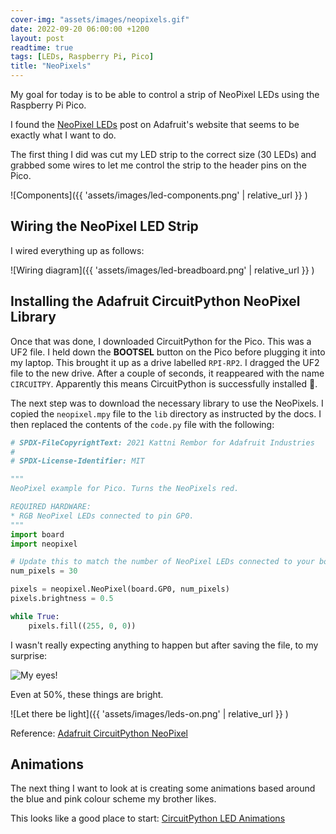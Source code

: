 ```yaml
---
cover-img: "assets/images/neopixels.gif"
date: 2022-09-20 06:00:00 +1200
layout: post
readtime: true
tags: [LEDs, Raspberry Pi, Pico]
title: "NeoPixels"
---
```


My goal for today is to be able to control a strip of NeoPixel LEDs using the Raspberry Pi Pico.

I found the [NeoPixel LEDs][adafruit] post on Adafruit's website that seems to be exactly what I want to do.

The first thing I did was cut my LED strip to the correct size (30 LEDs) and grabbed some wires to let me control the strip to the header pins on the Pico.

![Components]({{ 'assets/images/led-components.png' | relative_url }} )

## Wiring the NeoPixel LED Strip

I wired everything up as follows:

![Wiring diagram]({{ 'assets/images/led-breadboard.png' | relative_url }} )

## Installing the Adafruit CircuitPython NeoPixel Library

Once that was done, I downloaded CircuitPython for the Pico. This was a UF2 file. I held down the **BOOTSEL** button on the Pico before plugging it into my laptop. This brought it up as a drive labelled `RPI-RP2`. I dragged the UF2 file to the new drive. After a couple of seconds, it reappeared with the name `CIRCUITPY`. Apparently this means CircuitPython is successfully installed 🎉.

The next step was to download the necessary library to use the NeoPixels. I copied the `neopixel.mpy` file to the `lib` directory as instructed by the docs. I then replaced the contents of the `code.py` file with the following:

```python
# SPDX-FileCopyrightText: 2021 Kattni Rembor for Adafruit Industries
#
# SPDX-License-Identifier: MIT

"""
NeoPixel example for Pico. Turns the NeoPixels red.

REQUIRED HARDWARE:
* RGB NeoPixel LEDs connected to pin GP0.
"""
import board
import neopixel

# Update this to match the number of NeoPixel LEDs connected to your board.
num_pixels = 30

pixels = neopixel.NeoPixel(board.GP0, num_pixels)
pixels.brightness = 0.5

while True:
    pixels.fill((255, 0, 0))
```

I wasn't really expecting anything to happen but after saving the file, to my surprise:

![My eyes!](https://c.tenor.com/uaLP3Jhnr-gAAAAC/my-eyes-burning-eyes.gif)

Even at 50%, these things are bright.

![Let there be light]({{ 'assets/images/leds-on.png' | relative_url }} )

Reference: [Adafruit CircuitPython NeoPixel][circuit-python-neopixel]

## Animations

The next thing I want to look at is creating some animations based around the blue and pink colour scheme my brother likes.

This looks like a good place to start: [CircuitPython LED Animations][animations]

[adafruit]: https://learn.adafruit.com/getting-started-with-raspberry-pi-pico-circuitpython/neopixel-leds
[circuit-python-neopixel]: https://github.com/adafruit/Adafruit_CircuitPython_NeoPixel
[animations]: https://learn.adafruit.com/circuitpython-led-animations
